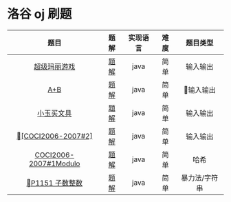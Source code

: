 # 洛谷 oj 刷题

|  题目 | 题解 | 实现语言|难度|题目类型|
| :-----------:| :---------: | :--------: |:--------:|:--------:|
| [超级玛丽游戏](https://www.luogu.org/problemnew/show/P1000)|[题解](https://github.com/kolibreath/oj_practrice/blob/master/luogu/SuperMario.java)|java|简单|输入输出|
|[A+B](https://www.luogu.org/problemnew/show/P1001)|[题解](https://github.com/kolibreath/oj_practrice/blob/master/luogu/APlusB.java)|java|简单|输入输出|
|[小玉买文具](https://www.luogu.org/problemnew/show/P1421)|[题解](https://github.com/kolibreath/oj_practrice/blob/master/luogu/BuyPencil.java)|java|简单|输入输出|
|[[COCI2006-2007#2] ](https://www.luogu.org/problemnew/show/P4413)|[题解](https://github.com/kolibreath/oj_practrice/blob/master/luogu/MeanOfTwo.java)|java|简单|输入输出|
|[COCI2006-2007#1Modulo](https://www.luogu.org/problemnew/show/P4325)|[题解](https://github.com/kolibreath/oj_practrice/blob/master/luogu/Modulo.java)|java|简单|哈希|
|[P1151 子数整数](https://www.luogu.org/problemnew/show/P1151)|[题解](https://github.com/kolibreath/oj_practrice/blob/master/luogu/SubInteger.java)|java|简单|暴力法/字符串|
